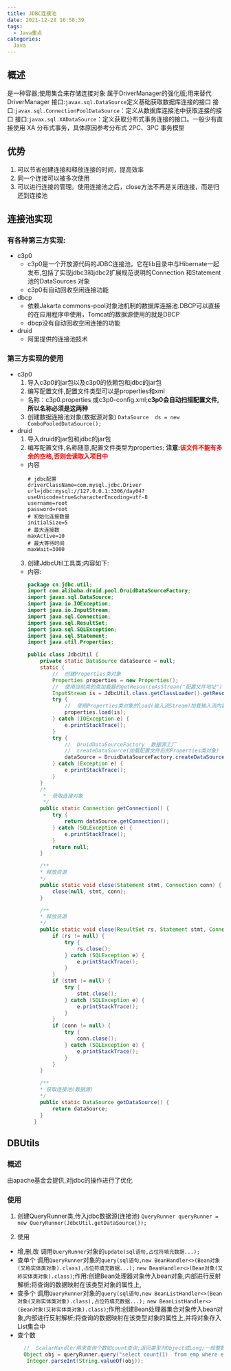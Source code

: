 ```yaml
---
title: JDBC连接池
date: 2021-12-28 16:58:39
tags:
  - Java重点
categories:
  Java
---
```


## 概述
  是一种容器;使用集合来存储连接对象
  属于DriverManager的强化版;用来替代DriverManager
  接口:`javax.sql.DataSource`定义基础获取数据库连接的接口
  接口:`javax.sql.ConnectionPoolDataSource`：定义从数据库连接池中获取连接的接口
  接口:`javax.sql.XADataSource`：定义获取分布式事务连接的接口。一般少有直接使用 XA 分布式事务，具体原因参考分布式 2PC、3PC 事务模型

## 优势
  1. 可以节省创建连接和释放连接的时间，提高效率
  2. 同一个连接可以被多次使用
  3. 可以进行连接的管理。使用连接池之后，close方法不再是关闭连接，而是归还到连接池

## 连接池实现
### 有各种第三方实现:
  - c3p0  
    - c3p0是一个开放源代码的JDBC连接池，它在lib目录中与Hibernate一起发布,包括了实现jdbc3和jdbc2扩展规范说明的Connection 和Statement 池的DataSources 对象
    - c3p0有自动回收空闲连接功能
  - dbcp  
    - 依赖Jakarta commons-pool对象池机制的数据库连接池.DBCP可以直接的在应用程序中使用，Tomcat的数据源使用的就是DBCP
    - dbcp没有自动回收空闲连接的功能
  - druid 
    - 阿里提供的连接池技术

### 第三方实现的使用
  - c3p0
    1. 导入c3p0的jar包以及c3p0的依赖包和jdbc的jar包
    2. 编写配置文件,配置文件类型可以是properties和xml
      - 名称：c3p0.properties 或c3p0-config.xml;**c3p0会自动扫描配置文件,所以名称必须是这两种**
    3.  创建数据连接池对象(数据源对象)
        `DataSource  ds = new ComboPooledDataSource();`
  - druid
    1. 导入druid的jar包和jdbc的jar包
    2. 编写配置文件,名称随意,配置文件类型为properties;
      **注意:<font color='red'>该文件不能有多余的空格,否则会读取入项目中</font>**
      - 内容
        ``` Properties  
        # jdbc配置
        driverClassName=com.mysql.jdbc.Driver
        url=jdbc:mysql://127.0.0.1:3306/day04?useUnicode=true&characterEncoding=utf-8
        username=root
        password=root
        # 初始化连接数量
        initialSize=5
        # 最大连接数
        maxActive=10
        # 最大等待时间
        maxWait=3000
        ```
    3. 创建JdbcUtil工具类;内容如下:
      - 内容:
        ``` Java
        package cn.jdbc.util;
        import com.alibaba.druid.pool.DruidDataSourceFactory;
        import javax.sql.DataSource;
        import java.io.IOException;
        import java.io.InputStream;
        import java.sql.Connection;
        import java.sql.ResultSet;
        import java.sql.SQLException;
        import java.sql.Statement;
        import java.util.Properties;

        public class JdbcUtil {
            private static DataSource dataSource = null;
            static {
                //  创建Properties类对象
                Properties properties = new Properties();
                //  使用当前类的类加载器的getResourceAsStream("配置文件地址") 用于获取输入流Stream内容(读取配置文件)
                InputStream is = JdbcUtil.class.getClassLoader().getResourceAsStream("jdbc.properties");
                try {
                    //  使用Properties类对象的load(输入流Stream)加载输入流内容
                    properties.load(is);
                } catch (IOException e) {
                    e.printStackTrace();
                }
                try {
                    //  DruidDataSourceFactory  数据源工厂
                    //  createDataSource(加载配置文件后的Properties类对象)  创建数据源
                    dataSource = DruidDataSourceFactory.createDataSource(properties);
                } catch (Exception e) {
                    e.printStackTrace();
                }
            }
            /*
             *  获取连接对象
             */
            public static Connection getConnection() {
                try {
                    return dataSource.getConnection();
                } catch (SQLException e) {
                    e.printStackTrace();
                }
                return null;
            }

            /**
            * 释放资源
            */
            public static void close(Statement stmt, Connection conn) {
                close(null, stmt, conn);
            }

            /**
            * 释放资源
            */
            public static void close(ResultSet rs, Statement stmt, Connection conn) {
                if (rs != null) {
                    try {
                        rs.close();
                    } catch (SQLException e) {
                        e.printStackTrace();
                    }
                }
                if (stmt != null) {
                    try {
                        stmt.close();
                    } catch (SQLException e) {
                        e.printStackTrace();
                    }
                }
                if (conn != null) {
                    try {
                        conn.close();
                    } catch (SQLException e) {
                        e.printStackTrace();
                    }
                }
            }

            /**
            * 获取连接池(数据源)
            */
            public static DataSource getDataSource() {
                return dataSource;
            }
          }
        ```

## DBUtils
### 概述
  由apache基金会提供,对jdbc的操作进行了优化

### 使用
1. 创建QueryRunner类,传入jdbc数据源(连接池)
  `QueryRunner queryRunner = new QueryRunner(JdbcUtil.getDataSource());`

2. 使用
  - 增,删,改 调用`QueryRunner`对象的`update(sql语句,占位符填充数据...);`
  - 查单个 调用`QueryRunner`对象的`query(sql语句,new BeanHandler<>(Bean对象(又称实体类对象).class),占位符填充数据...);`
    `new BeanHandler<>(Bean对象(又称实体类对象).class)`;作用:创建Bean处理器对象传入bean对象,内部进行反射解析;将查询的数据映射在该类型对象的属性上,
  - 查多个   调用`QueryRunner`对象的`query(sql语句,new BeanListHandler<>(Bean对象(又称实体类对象).class),占位符填充数据...);`
    `new BeanListHandler<>(Bean对象(又称实体类对象).class)`;作用:创建Bean处理器集合对象传入bean对象,内部进行反射解析;将查询的数据映射在该类型对象的属性上,并将对象存入List集合中
  - 查个数
    ``` Java
      //  ScalarHandler用来查询个数如count查询;返回类型为Object或Long;一般整数类型为int;所以这里进行强转
      Object obj = queryRunner.query("select count(1)  from emp where ename like ? ", new ScalarHandler(),"%"+name+"%");
       Integer.parseInt(String.valueOf(obj));
    ```

